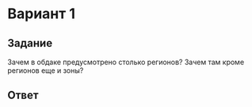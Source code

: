 # Вариант 1

## Задание

Зачем в обдаке предусмотрено столько регионов? Зачем там кроме регионов еще и зоны? 

## Ответ

